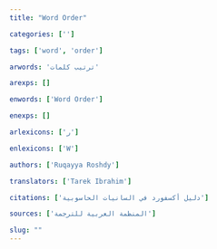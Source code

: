 ```yaml
---
title: "Word Order"

categories: ['']

tags: ['word', 'order']

arwords: 'ترتيب كلمات'

arexps: []

enwords: ['Word Order']

enexps: []

arlexicons: ['ر']

enlexicons: ['W']

authors: ['Ruqayya Roshdy']

translators: ['Tarek Ibrahim']

citations: ['دليل أكسفورد في السانيات الحاسوبية']

sources: ['المنظمة العربية للترجمة']

slug: ""
---
```

